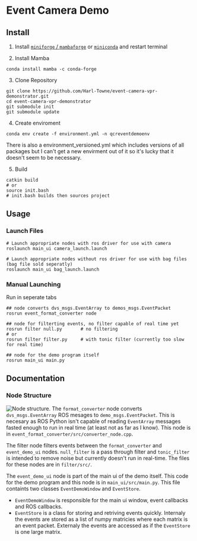 # Event Camera Demo
## Install
<!-- 1. Install Robostack - https://github.com/RoboStack/ros-noetic -->
1. Install [`miniforge` / `mambaforge`](https://github.com/conda-forge/miniforge) or [`miniconda`](https://docs.conda.io/en/latest/miniconda.html) and restart terminal

2. Install Mamba
```
conda install mamba -c conda-forge
```

<!-- 4. Install various dependancies (run in enviroment)
```
# needed for https://github.com/uzh-rpg/rpg_dvs_ros
mamba install libcaer -c tobiasrobotics
mamba install ros-noetic-camera-info-manager
mamba install ros-noetic-image-view
# c++ compile
mamba install compilers make cmake libopencv boost-cpp
# used to display 3D event plot 
mamba install pyqtgraph
``` -->
3. Clone Repository
```
git clone https://github.com/Harl-Towne/event-camera-vpr-demonstrator.git
cd event-camera-vpr-demonstrator
git submodule init
git submodule update
```

<!-- # if "git submodule update" doesn't work try:
git submodule update --force --recursive --init --remote

# if that still doesn't work cd into the problem submodule folder and revert local changes through git
# submodule folders are src/catkin_simple, src/rpg_dvs_ros and src/vision_opencv
git restore --staged *
git restore *
``` -->
4. Create enviroment
```
conda env create -f environment.yml -n qcreventdemoenv
```
There is also a environment_versioned.yml which includes versions of all packages but I can't get a new envirment out of it so it's lucky that it doesn't seem to be necessary.

5. Build 
```
catkin build
# or
source init.bash
# init.bash builds then sources project
```
## Usage
### Launch Files
```
# Launch appropriate nodes with ros driver for use with camera
roslaunch main_ui camera_launch.launch 

# Launch appropriate nodes without ros driver for use with bag files (bag file sold seperatly)
roslaunch main_ui bag_launch.launch
```
### Manual Launching
Run in seperate tabs
```
## node converts dvs_msgs.EventArray to demos_msgs.EventPacket
rosrun event_format_converter node
```
```
## node for filterting events, no filter capable of real time yet
rosrun filter null.py		# no filtering
# or
rosrun filter filter.py		# with tonic filter (currently too slow for real time)
```
```
## node for the demo program itself
rosrun main_ui main.py
```
<!--
## Troubleshooting
### C++ compile errors
Make sure `sysroot_linux-64` is version 2.17 (or above maybe).
```
# run in robostack enviroment
conda list | grep sys
```
Should show:
```
sysroot_linux-64          2.17                h4a8ded7_13    conda-forg
```
If not run:
```
mamba uninstall sysroot_linux-64   # maybe not needed
mamba install compilers sysroot_linux-64=2.17
```
-->
## Documentation
### Node Structure

![Node structure.](node_graph.JPG)
The `format_converter` node converts `dvs_msgs.EventArray` ROS mesages to `demo_msgs.EventPacket`. This is necesary as ROS Python isn't capable of reading `EventArray` messages fasted enough to run in real time (at least not as far as I know). This node is in `event_format_converter/src/converter_node.cpp`.

The filter node filters events between the `format_converter` and `event_demo_ui` nodes. `null_filter` is a pass through filter and `tonic_filter` is intended to remove noise but currently doesn't run in real-time. The files for these nodes are in `filter/src/`.

The `event_demo_ui` node is part of the main ui of the demo itself. This code for the demo program and this node is in `main_ui/src/main.py`. This file containts two classes `EventDemoWindow` and `EventStore`. 
- `EventDemoWindow` is responsible for the main ui window, event callbacks and ROS callbacks. 
- `EventStore` is a class for storing and retriving events quickly. Internaly the events are stored as a list of numpy matricies where each matrix is an event packet. Externaly the events are accessed as if the `EventStore` is one large matrix.
